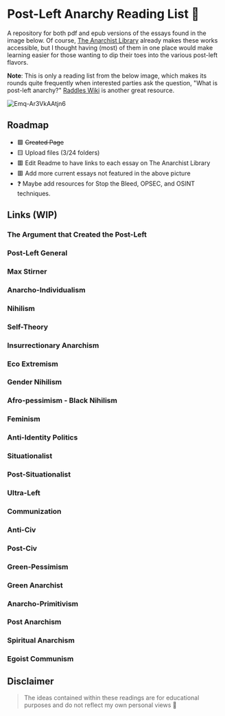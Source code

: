 # Post-Left Anarchy Reading List 🏴

A repository for both pdf and epub versions of the essays found in the image below. Of course, [The Anarchist Library](https://theanarchistlibrary.org/special/index) already makes these works accessible, but I thought having (most) of them in one place would make learning easier for those wanting to dip their toes into the various post-left flavors.

**Note**: This is only a reading list from the below image, which makes its rounds quite frequently when interested parties ask the question, "What is post-left anarchy?" [Raddles Wiki](https://raddle.me/wiki) is another great resource.

![Emq-Ar3VkAAtjn6](https://user-images.githubusercontent.com/109400458/179336945-a9525890-5d16-49b1-ae03-33087a7e6f8f.jpg)

## Roadmap
- 🟩 ~~Created Page~~
- 🟨 Upload files (3/24 folders)
- 🟥 Edit Readme to have links to each essay on The Anarchist Library
- 🟥 Add more current essays not featured in the above picture
- ❓ Maybe add resources for Stop the Bleed, OPSEC, and OSINT techniques. 

## Links (WIP)

### The Argument that Created the Post-Left
### Post-Left General
### Max Stirner
### Anarcho-Individualism
### Nihilism
### Self-Theory
### Insurrectionary Anarchism
### Eco Extremism
### Gender Nihilism
### Afro-pessimism - Black Nihilism
### Feminism
### Anti-Identity Politics
### Situationalist
### Post-Situationalist
### Ultra-Left
### Communization
### Anti-Civ
### Post-Civ
### Green-Pessimism
### Green Anarchist
### Anarcho-Primitivism
### Post Anarchism
### Spiritual Anarchism
### Egoist Communism

## Disclaimer
> The ideas contained within these readings are for educational purposes and do not reflect my own personal views 🖤

